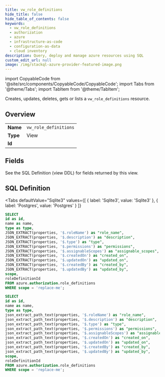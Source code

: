 ```yaml
--- 
title: vw_role_definitions
hide_title: false
hide_table_of_contents: false
keywords:
  - vw_role_definitions
  - authorization
  - azure
  - infrastructure-as-code
  - configuration-as-data
  - cloud inventory
description: Query, deploy and manage azure resources using SQL
custom_edit_url: null
image: /img/stackql-azure-provider-featured-image.png
---
```


import CopyableCode from '@site/src/components/CopyableCode/CopyableCode';
import Tabs from '@theme/Tabs';
import TabItem from '@theme/TabItem';

Creates, updates, deletes, gets or lists a <code>vw_role_definitions</code> resource.

## Overview
<table><tbody>
<tr><td><b>Name</b></td><td><code>vw_role_definitions</code></td></tr>
<tr><td><b>Type</b></td><td>View</td></tr>
<tr><td><b>Id</b></td><td><CopyableCode code="azure.authorization.vw_role_definitions" /></td></tr>
</tbody></table>

## Fields

See the SQL Definition (view DDL) for fields returned by this view.

## SQL Definition

<Tabs
defaultValue="Sqlite3"
values={[
{ label: 'Sqlite3', value: 'Sqlite3' },
{ label: 'Postgres', value: 'Postgres' }
]}
>
<TabItem value="Sqlite3">

```sql
SELECT
id as id,
name as name,
type as type,
JSON_EXTRACT(properties, '$.roleName') as "role_name",
JSON_EXTRACT(properties, '$.description') as "description",
JSON_EXTRACT(properties, '$.type') as "type",
JSON_EXTRACT(properties, '$.permissions') as "permissions",
JSON_EXTRACT(properties, '$.assignableScopes') as "assignable_scopes",
JSON_EXTRACT(properties, '$.createdOn') as "created_on",
JSON_EXTRACT(properties, '$.updatedOn') as "updated_on",
JSON_EXTRACT(properties, '$.createdBy') as "created_by",
JSON_EXTRACT(properties, '$.updatedBy') as "updated_by",
scope,
roleDefinitionId
FROM azure.authorization.role_definitions
WHERE scope = 'replace-me';
```

</TabItem>
<TabItem value="Postgres">

```sql
SELECT
id as id,
name as name,
type as type,
json_extract_path_text(properties, '$.roleName') as "role_name",
json_extract_path_text(properties, '$.description') as "description",
json_extract_path_text(properties, '$.type') as "type",
json_extract_path_text(properties, '$.permissions') as "permissions",
json_extract_path_text(properties, '$.assignableScopes') as "assignable_scopes",
json_extract_path_text(properties, '$.createdOn') as "created_on",
json_extract_path_text(properties, '$.updatedOn') as "updated_on",
json_extract_path_text(properties, '$.createdBy') as "created_by",
json_extract_path_text(properties, '$.updatedBy') as "updated_by",
scope,
roleDefinitionId
FROM azure.authorization.role_definitions
WHERE scope = 'replace-me';
```

</TabItem>
</Tabs>
